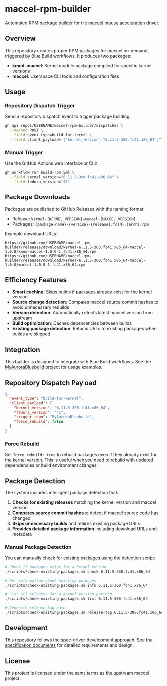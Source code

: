 # maccel-rpm-builder

Automated RPM package builder for the [maccel mouse acceleration driver](https://github.com/Gnarus-G/maccel).

## Overview

This repository creates proper RPM packages for maccel on-demand, triggered by Blue Build workflows. It produces two packages:

- **kmod-maccel**: Kernel module package compiled for specific kernel versions
- **maccel**: Userspace CLI tools and configuration files

## Usage

### Repository Dispatch Trigger

Send a repository dispatch event to trigger package building:

```bash
gh api repos/USERNAME/maccel-rpm-builder/dispatches \
  --method POST \
  --field event_type=build-for-kernel \
  --field client_payload='{"kernel_version":"6.11.5-300.fc41.x86_64","fedora_version":"41","trigger_repo":"MyProject"}'
```

### Manual Trigger

Use the GitHub Actions web interface or CLI:

```bash
gh workflow run build-rpm.yml \
  --field kernel_version="6.11.5-300.fc41.x86_64" \
  --field fedora_version="41"
```

## Package Downloads

Packages are published to GitHub Releases with the naming format:
- Release: `kernel-{KERNEL_VERSION}-maccel-{MACCEL_VERSION}`
- Packages: `{package-name}-{version}-{release}.fc{N}.{arch}.rpm`

Example download URLs:
```
https://github.com/USERNAME/maccel-rpm-builder/releases/download/kernel-6.11.5-300.fc41.x86_64-maccel-1.0.0/kmod-maccel-1.0.0-1.fc41.x86_64.rpm
https://github.com/USERNAME/maccel-rpm-builder/releases/download/kernel-6.11.5-300.fc41.x86_64-maccel-1.0.0/maccel-1.0.0-1.fc41.x86_64.rpm
```

## Efficiency Features

- **Smart caching**: Skips builds if packages already exist for the kernel version
- **Source change detection**: Compares maccel source commit hashes to avoid unnecessary rebuilds
- **Version detection**: Automatically detects latest maccel version from upstream
- **Build optimization**: Caches dependencies between builds
- **Existing package detection**: Returns URLs to existing packages when builds are skipped

## Integration

This builder is designed to integrate with Blue Build workflows. See the [MyAuroraBluebuild](https://github.com/USERNAME/MyAuroraBluebuild) project for usage examples.

## Repository Dispatch Payload

```json
{
  "event_type": "build-for-kernel",
  "client_payload": {
    "kernel_version": "6.11.5-300.fc41.x86_64",
    "fedora_version": "41",
    "trigger_repo": "MyAuroraBluebuild",
    "force_rebuild": false
  }
}
```

### Force Rebuild

Set `force_rebuild: true` to rebuild packages even if they already exist for the kernel version. This is useful when you need to rebuild with updated dependencies or build environment changes.

## Package Detection

The system includes intelligent package detection that:

1. **Checks for existing releases** matching the kernel version and maccel version
2. **Compares source commit hashes** to detect if maccel source code has changed
3. **Skips unnecessary builds** and returns existing package URLs
4. **Provides detailed package information** including download URLs and metadata

### Manual Package Detection

You can manually check for existing packages using the detection script:

```bash
# Check if packages exist for a kernel version
./scripts/check-existing-packages.sh check 6.11.5-300.fc41.x86_64

# Get information about existing packages
./scripts/check-existing-packages.sh info 6.11.5-300.fc41.x86_64

# List all releases for a kernel version pattern
./scripts/check-existing-packages.sh list 6.11.5-300.fc41.x86_64

# Generate release tag name
./scripts/check-existing-packages.sh release-tag 6.11.5-300.fc41.x86_64 1.0.0
```

## Development

This repository follows the spec-driven development approach. See the [specification documents](.kiro/specs/rpm-packaging/) for detailed requirements and design.

## License

This project is licensed under the same terms as the upstream maccel project.